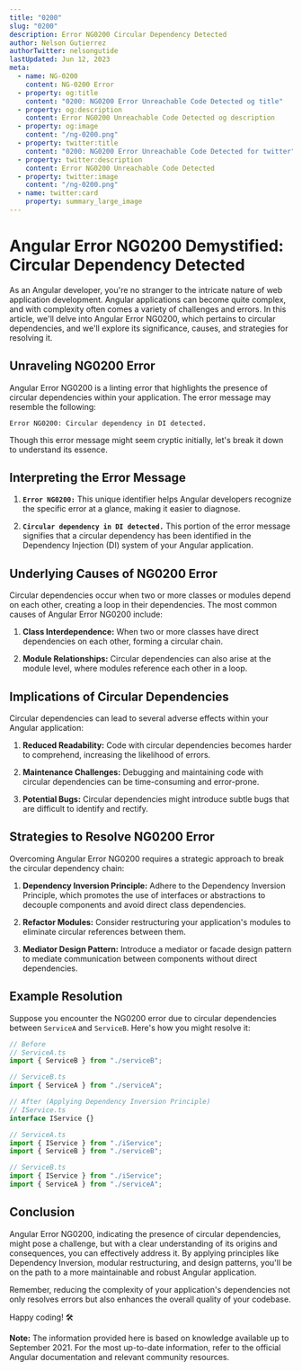 ```yaml
---
title: "0200"
slug: "0200"
description: Error NG0200 Circular Dependency Detected
author: Nelson Gutierrez
authorTwitter: nelsongutide
lastUpdated: Jun 12, 2023
meta:
  - name: NG-0200
    content: NG-0200 Error
  - property: og:title
    content: "0200: NG0200 Error Unreachable Code Detected og title"
  - property: og:description
    content: Error NG0200 Unreachable Code Detected og description
  - property: og:image
    content: "/ng-0200.png"
  - property: twitter:title
    content: "0200: NG0200 Error Unreachable Code Detected for twitter"
  - property: twitter:description
    content: Error NG0200 Unreachable Code Detected
  - property: twitter:image
    content: "/ng-0200.png"
  - name: twitter:card
    property: summary_large_image
---
```


# Angular Error NG0200 Demystified: Circular Dependency Detected

As an Angular developer, you're no stranger to the intricate nature of web application development. Angular applications can become quite complex, and with complexity often comes a variety of challenges and errors. In this article, we'll delve into Angular Error NG0200, which pertains to circular dependencies, and we'll explore its significance, causes, and strategies for resolving it.

## Unraveling NG0200 Error

Angular Error NG0200 is a linting error that highlights the presence of circular dependencies within your application. The error message may resemble the following:

```
Error NG0200: Circular dependency in DI detected.
```

Though this error message might seem cryptic initially, let's break it down to understand its essence.

## Interpreting the Error Message

1. **`Error NG0200:`** This unique identifier helps Angular developers recognize the specific error at a glance, making it easier to diagnose.

2. **`Circular dependency in DI detected.`** This portion of the error message signifies that a circular dependency has been identified in the Dependency Injection (DI) system of your Angular application.

## Underlying Causes of NG0200 Error

Circular dependencies occur when two or more classes or modules depend on each other, creating a loop in their dependencies. The most common causes of Angular Error NG0200 include:

1. **Class Interdependence:** When two or more classes have direct dependencies on each other, forming a circular chain.

2. **Module Relationships:** Circular dependencies can also arise at the module level, where modules reference each other in a loop.

## Implications of Circular Dependencies

Circular dependencies can lead to several adverse effects within your Angular application:

1. **Reduced Readability:** Code with circular dependencies becomes harder to comprehend, increasing the likelihood of errors.

2. **Maintenance Challenges:** Debugging and maintaining code with circular dependencies can be time-consuming and error-prone.

3. **Potential Bugs:** Circular dependencies might introduce subtle bugs that are difficult to identify and rectify.

## Strategies to Resolve NG0200 Error

Overcoming Angular Error NG0200 requires a strategic approach to break the circular dependency chain:

1. **Dependency Inversion Principle:** Adhere to the Dependency Inversion Principle, which promotes the use of interfaces or abstractions to decouple components and avoid direct class dependencies.

2. **Refactor Modules:** Consider restructuring your application's modules to eliminate circular references between them.

3. **Mediator Design Pattern:** Introduce a mediator or facade design pattern to mediate communication between components without direct dependencies.

## Example Resolution

Suppose you encounter the NG0200 error due to circular dependencies between `ServiceA` and `ServiceB`. Here's how you might resolve it:

```typescript
// Before
// ServiceA.ts
import { ServiceB } from "./serviceB";

// ServiceB.ts
import { ServiceA } from "./serviceA";

// After (Applying Dependency Inversion Principle)
// IService.ts
interface IService {}

// ServiceA.ts
import { IService } from "./iService";
import { ServiceB } from "./serviceB";

// ServiceB.ts
import { IService } from "./iService";
import { ServiceA } from "./serviceA";
```

## Conclusion

Angular Error NG0200, indicating the presence of circular dependencies, might pose a challenge, but with a clear understanding of its origins and consequences, you can effectively address it. By applying principles like Dependency Inversion, modular restructuring, and design patterns, you'll be on the path to a more maintainable and robust Angular application.

Remember, reducing the complexity of your application's dependencies not only resolves errors but also enhances the overall quality of your codebase.

Happy coding! 🛠️

**Note:** The information provided here is based on knowledge available up to September 2021. For the most up-to-date information, refer to the official Angular documentation and relevant community resources.
